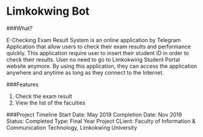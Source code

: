 # Limkokwing Bot

###What?

E-Checking Exam Result System is an online application by Telegram Application that allow users to check their exam results and performance quickly. This application require user to insert their student ID in order to check their results. User no need to go to Limkokwing Student Portal website anymore. By using this application, they can access the application anywhere and anytime as long as they connect to the Internet.

###Features

1. Check the exam result
2. View the list of the faculties

###Project Timeline 
Start Date: May 2019
Completion Date: Nov 2019
Status: Completed
Type: Final Year Project
CLient: Faculty of Information & Communication Technology, Limkokwing University